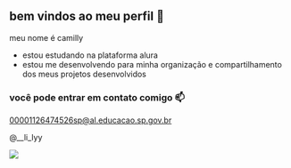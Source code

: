 ## bem vindos ao meu perfil 🌸

meu nome é camilly 
- estou estudando na plataforma alura
- estou me desenvolvendo para minha organização e compartilhamento dos meus projetos desenvolvidos

### você pode entrar em contato comigo 📫

00001126474526sp@al.educacao.sp.gov.br

@__li_lyy

![](https://media1.tenor.com/m/2XfFzhfY25kAAAAC/hello-kitty.gif)


